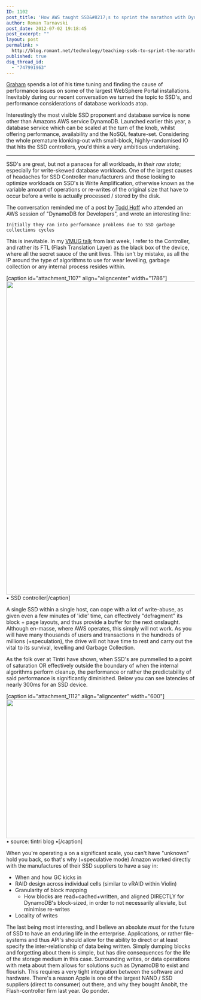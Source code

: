 ```yaml
---
ID: 1102
post_title: 'How AWS taught SSD&#8217;s to sprint the marathon with DynamoDB'
author: Roman Tarnavski
post_date: 2012-07-02 19:18:45
post_excerpt: ""
layout: post
permalink: >
  http://blog.romant.net/technology/teaching-ssds-to-sprint-the-marathon/
published: true
dsq_thread_id:
  - "747991963"
---
```

<a href="https://twitter.com/bortoelnino">Graham</a> spends a lot of his time tuning and finding the cause of performance issues on some of the largest WebSphere Portal installations. Inevitably during our recent conversation we turned the topic to SSD's, and performance considerations of database workloads atop.

Interestingly the most visible SSD proponent and database service is none other than Amazons AWS service DynamoDB. Launched earlier this year, a database service which can be scaled at the turn of the knob, whilst offering performance, availability and the NoSQL feature-set. Considering the whole premature klonking-out with small-block, highly-randomised IO that hits the SSD controllers, you'd think a very ambitious undertaking.

<hr />

SSD's are great, but not a panacea for all workloads, <em>in their raw state</em>; especially for write-skewed database workloads. One of the largest causes of headaches for SSD Controller manufacturers and those looking to optimize workloads on SSD's is Write Amplification, otherwise known as the variable amount of operations or re-writes of the original size that have to occur before a write is actually processed / stored by the disk.

The conversation reminded me of a post by <a href="http://highscalability.com/blog/2012/5/14/dynamodb-talk-notes-and-the-ssd-hot-s3-cold-pattern.html">Todd Hoff</a> who attended an AWS session of "DynamoDB for Developers", and wrote an interesting line:

<code>Initially they ran into performance problems due to SSD garbage collections cycles</code>

This is inevitable. In my <a href="http://www.slideshare.net/tarnavski/ssd-101">VMUG talk</a> from last week, I refer to the Controller, and rather its FTL (Flash Translation Layer) as the black box of the device, where all the secret sauce of the unit lives. This isn't by mistake, as all the IP around the type of algorithms to use for wear levelling, garbage collection or any internal process resides within.

[caption id="attachment_1107" align="aligncenter" width="1786"]<img class="wp-image-1107 size-full" title="flash-controller" src="http://blog.romant.net/wp-content/uploads/2012/07/flash-controller.png" alt="" width="1786" height="837" /> • SSD controller[/caption]

A single SSD within a single host, can cope with a lot of write-abuse, as given even a few minutes of 'idle' time, can effectively "defragment" its block + page layouts, and thus provide a buffer for the next onslaught. Although en-masse, where AWS operates, this simply will not work. As you will have many thousands of users and transactions in the hundreds of millions (+speculation), the drive will not have time to rest and carry out the vital to its survival, levelling and Garbage Collection.

As the folk over at Tintri have shown, when SSD's are pummelled to a point of saturation OR effectively outside the boundary of when the internal algorithms perform cleanup, the performance or rather the predictability of said performance is significantly diminished. Below you can see latencies of nearly 300ms for an SSD device.

[caption id="attachment_1112" align="aligncenter" width="600"]<img class="wp-image-1112 size-full" title="tintri latency" src="http://blog.romant.net/wp-content/uploads/2012/07/tintri.png" alt="" width="600" height="371" /> • source: tintri blog •[/caption]

When you're operating a on a significant scale, you can't have "unknown" hold you back, so that's why (+speculative mode) Amazon worked directly with the manufactures of their SSD suppliers to have a say in:
<ul>
	<li>When and how GC kicks in</li>
	<li>RAID design across individual cells (similar to vRAID within Violin)</li>
	<li>Granularity of block mapping
<ul>
	<li>How blocks are read+cached+written, and aligned DIRECTLY for DynamoDB's block-sized, in order to not necessarily alleviate, but minimise re-writes</li>
</ul>
</li>
	<li>Locality of writes</li>
</ul>
The last being most interesting, and I believe an absolute <em>must</em> for the future of SSD to have an enduring life in the enterprise. Applications, or rather file-systems and thus API's should allow for the ability to direct or at least specify the inter-relationship of data being written. Simply dumping blocks and forgetting about them is simple, but has dire consequences for the life of the storage medium in this case. Surrounding writes, or data operations with meta about them allows for solutions such as DynamoDB to exist and flourish. This requires a very tight integration between the software and hardware. There's a reason Apple is one of the largest NAND / SSD suppliers (direct to consumer) out there, and why they bought Anobit, the Flash-controller firm last year. Go ponder.